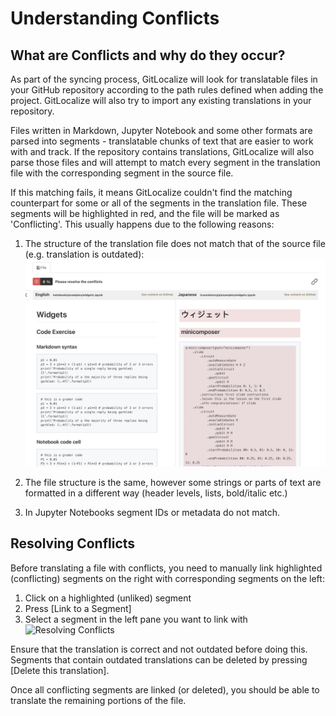 # Understanding Conflicts

## What are Conflicts and why do they occur?

As part of the syncing process, GitLocalize will look for translatable files in your GitHub repository according to the path rules defined when adding the project. GitLocalize will also try to import any existing translations in your repository.

Files written in Markdown, Jupyter Notebook and some other formats are parsed into segments - translatable chunks of text that are easier to work with and track. If the repository contains translations, GitLocalize will also parse those files and will attempt to match every segment in the translation file with the corresponding segment in the source file.

If this matching fails, it means GitLocalize couldn't find the matching counterpart for some or all of the segments in the translation file. These segments will be highlighted in red, and the file will be marked as 'Conflicting'. This usually happens due to the following reasons:

1. The structure of the translation file does not match that of the source file (e.g. translation is outdated):
![Conflict](/assets/img/understanding_conflicts/conflicts.png)

2. The file structure is the same, however some strings or parts of text are formatted in a different way (header levels, lists, bold/italic etc.)

3. In Jupyter Notebooks segment IDs or metadata do not match.

## Resolving Conflicts

Before translating a file with conflicts, you need to manually link highlighted (conflicting) segments on the right with corresponding segments on the left:

1. Click on a highlighted (unliked) segment
2. Press [Link to a Segment]
3. Select a segment in the left pane you want to link with
![Resolving Conflicts](/assets/img/understanding_conflicts/resolving_conflicts.gif)

Ensure that the translation is correct and not outdated before doing this. Segments that contain outdated translations can be deleted by pressing [Delete this translation].

Once all conflicting segments are linked (or deleted), you should be able to translate the remaining portions of the file.



<!---
When GitLocalize sees a translation file on Github that matches a source file based on the file name/path, it will do it's best to match and connect each segment of the source file with corresponding segment in the translation file.
In the files where this is not possible (file structure is different), it will mark unmatched segments as 'Conflicting' - and highlight them with red.
You can manually 'link' the conflicting segments if you are sure that the translation on the right matches the source on the left - to do so, click on any red segment, click [Link to a Segment] and then link to a segment on the Left.
After that, once all actual segments are linked, you can delete all unlinked segments that remain (i.e. those that are outdated and therefore were not linked) - by pressing the [Remove Conflicts] button. Ironically, it's not available for you yet, but we can do that for you for now =) - just feel free to ping me until we add the button.
--->
